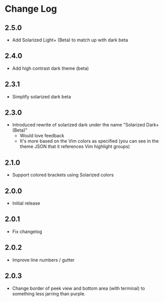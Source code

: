 # Change Log

## 2.5.0

- Add Solarized Light+ (Beta) to match up with dark beta

## 2.4.0

- Add high contrast dark theme (beta)

## 2.3.1

- Simplify solarized dark beta

## 2.3.0

- Introduced rewrite of solarized dark under the name "Solarized Dark+ (Beta)"
  - Would love feedback
  - It's more based on the Vim colors as specified (you can see in the theme JSON that it references Vim highlight groups)

## 2.1.0

- Support colored brackets using Solarized colors

## 2.0.0

- Initial release

## 2.0.1

- Fix changelog

## 2.0.2

- Improve line numbers / gutter

## 2.0.3

- Change border of peek view and bottom area (with terminal) to something less jarring than purple.
